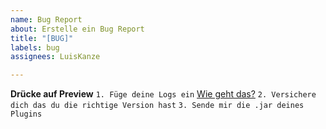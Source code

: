 ```yaml
---
name: Bug Report
about: Erstelle ein Bug Report
title: "[BUG]"
labels: bug
assignees: LuisKanze

---
```

**Drücke auf Preview**
`1. Füge deine Logs ein` [Wie geht das?](https://github.com/LuisKanze/Lobby-mini/wiki/Wie-finde-ich-meine-Logs%3F)
`2. Versichere dich das du die richtige Version hast`
`3. Sende mir die .jar deines Plugins`
